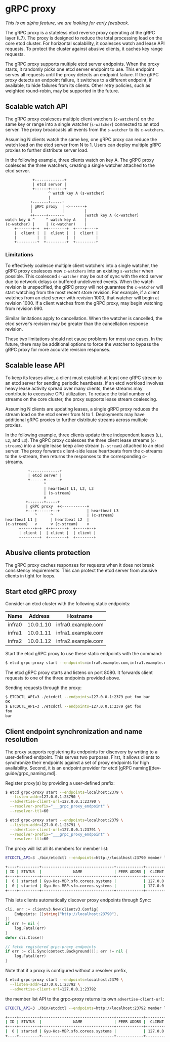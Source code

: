 # gRPC proxy

*This is an alpha feature, we are looking for early feedback.*

The gRPC proxy is a stateless etcd reverse proxy operating at the gRPC layer (L7). The proxy is designed to reduce the total processing load on the core etcd cluster. For horizontal scalability, it coalesces watch and lease API requests. To protect the cluster against abusive clients, it caches key range requests.

The gRPC proxy supports multiple etcd server endpoints. When the proxy starts, it randomly picks one etcd server endpoint to use. This endpoint serves all requests until the proxy detects an endpoint failure. If the gRPC proxy detects an endpoint failure, it switches to a different endpoint, if available, to hide failures from its clients. Other retry policies, such as weighted round-robin, may be supported in the future.

## Scalable watch API

The gRPC proxy coalesces multiple client watchers (`c-watchers`) on the same key or range into a single watcher (`s-watcher`) connected to an etcd server. The proxy broadcasts all events from the `s-watcher` to its `c-watchers`.

Assuming N clients watch the same key, one gRPC proxy can reduce the watch load on the etcd server from N to 1. Users can deploy multiple gRPC proxies to further distribute server load.

In the following example, three clients watch on key A. The gRPC proxy coalesces the three watchers, creating a single  watcher attached to the etcd server.

```
            +-------------+
            | etcd server |
            +------+------+
                   ^ watch key A (s-watcher)
                   |
           +-------+-----+
           | gRPC proxy  | <-------+
           |             |         |
           ++-----+------+         |watch key A (c-watcher)
watch key A ^     ^ watch key A    |
(c-watcher) |     | (c-watcher)    |
    +-------+-+  ++--------+  +----+----+
    |  client |  |  client |  |  client |
    |         |  |         |  |         |
    +---------+  +---------+  +---------+
```

### Limitations

To effectively coalesce multiple client watchers into a single watcher, the gRPC proxy coalesces new `c-watchers` into an existing `s-watcher` when possible. This coalesced `s-watcher` may be out of sync with the etcd server due to network delays or buffered undelivered events. When the watch revision is unspecified, the gRPC proxy will not guarantee the `c-watcher` will start watching from the most recent store revision. For example, if a client watches from an etcd server with revision 1000, that watcher will begin at revision 1000. If a client watches from the gRPC proxy, may begin watching from revision 990.

Similar limitations apply to cancellation. When the watcher is cancelled, the etcd server’s revision may be greater than the cancellation response revision.

These two limitations should not cause problems for most use cases. In the future, there may be additional options to force the watcher to bypass the gRPC proxy for more accurate revision responses.

## Scalable lease API

To keep its leases alive, a client must establish at least one gRPC stream to an etcd server for sending periodic heartbeats. If an etcd workload involves heavy lease activity spread over many clients, these streams may contribute to excessive CPU utilization. To reduce the total number of streams on the core cluster, the proxy supports lease stream coalescing.

Assuming N clients are updating leases, a single gRPC proxy reduces the stream load on the etcd server from N to 1. Deployments may have additional gRPC proxies to further distribute streams across multiple proxies.

In the following example, three clients update three independent leases (`L1`, `L2`, and `L3`). The gRPC proxy coalesces the three client lease streams (`c-streams`) into a single lease keep alive stream (`s-stream`) attached to an etcd server. The proxy forwards client-side lease heartbeats from the c-streams to the s-stream, then returns the responses to the corresponding c-streams.

```
          +-------------+
          | etcd server |
          +------+------+
                 ^
                 | heartbeat L1, L2, L3
                 | (s-stream)
                 v
         +-------+-----+
         | gRPC proxy  +<-----------+
         +---+------+--+            | heartbeat L3
             ^      ^               | (c-stream)
heartbeat L1 |      | heartbeat L2  |
(c-stream)   v      v (c-stream)    v
      +------+-+  +-+------+  +-----+--+
      | client |  | client |  | client |
      +--------+  +--------+  +--------+
```

## Abusive clients protection

The gRPC proxy caches responses for requests when it does not break consistency requirements. This can protect the etcd server from abusive clients in tight for loops.

## Start etcd gRPC proxy

Consider an etcd cluster with the following static endpoints:

|Name|Address|Hostname|
|------|---------|------------------|
|infra0|10.0.1.10|infra0.example.com|
|infra1|10.0.1.11|infra1.example.com|
|infra2|10.0.1.12|infra2.example.com|

Start the etcd gRPC proxy to use these static endpoints with the command:

```bash
$ etcd grpc-proxy start --endpoints=infra0.example.com,infra1.example.com,infra2.example.com --listen-addr=127.0.0.1:2379
```

The etcd gRPC proxy starts and listens on port 8080. It forwards client requests to one of the three endpoints provided above.

Sending requests through the proxy:

```bash
$ ETCDCTL_API=3 ./etcdctl --endpoints=127.0.0.1:2379 put foo bar
OK
$ ETCDCTL_API=3 ./etcdctl --endpoints=127.0.0.1:2379 get foo
foo
bar
```

## Client endpoint synchronization and name resolution

The proxy supports registering its endpoints for discovery by writing to a user-defined endpoint. This serves two purposes. First, it allows clients to synchronize their endpoints against a set of proxy endpoints for high availability. Second, it is an endpoint provider for etcd [gRPC naming][dev-guide/grpc_naming.md].

Register proxy(s) by providing a user-defined prefix:

```bash
$ etcd grpc-proxy start --endpoints=localhost:2379 \
  --listen-addr=127.0.0.1:23790 \
  --advertise-client-url=127.0.0.1:23790 \
  --resolver-prefix="___grpc_proxy_endpoint" \
  --resolver-ttl=60

$ etcd grpc-proxy start --endpoints=localhost:2379 \
  --listen-addr=127.0.0.1:23791 \
  --advertise-client-url=127.0.0.1:23791 \
  --resolver-prefix="___grpc_proxy_endpoint" \
  --resolver-ttl=60
```

The proxy will list all its members for member list:

```bash
ETCDCTL_API=3 ./bin/etcdctl --endpoints=http://localhost:23790 member list --write-out table

+----+---------+--------------------------------+------------+-----------------+
| ID | STATUS  |              NAME              | PEER ADDRS |  CLIENT ADDRS   |
+----+---------+--------------------------------+------------+-----------------+
|  0 | started | Gyu-Hos-MBP.sfo.coreos.systems |            | 127.0.0.1:23791 |
|  0 | started | Gyu-Hos-MBP.sfo.coreos.systems |            | 127.0.0.1:23790 |
+----+---------+--------------------------------+------------+-----------------+
```

This lets clients automatically discover proxy endpoints through Sync:

```go
cli, err := clientv3.New(clientv3.Config{
    Endpoints: []string{"http://localhost:23790"},
})
if err != nil {
    log.Fatal(err)
}
defer cli.Close()

// fetch registered grpc-proxy endpoints
if err := cli.Sync(context.Background()); err != nil {
    log.Fatal(err)
}
```

Note that if a proxy is configured without a resolver prefix,

```bash
$ etcd grpc-proxy start --endpoints=localhost:2379 \
  --listen-addr=127.0.0.1:23792 \
  --advertise-client-url=127.0.0.1:23792
```

the member list API to the grpc-proxy returns its own `advertise-client-url`:

```bash
ETCDCTL_API=3 ./bin/etcdctl --endpoints=http://localhost:23792 member list --write-out table

+----+---------+--------------------------------+------------+-----------------+
| ID | STATUS  |              NAME              | PEER ADDRS |  CLIENT ADDRS   |
+----+---------+--------------------------------+------------+-----------------+
|  0 | started | Gyu-Hos-MBP.sfo.coreos.systems |            | 127.0.0.1:23792 |
+----+---------+--------------------------------+------------+-----------------+
```
